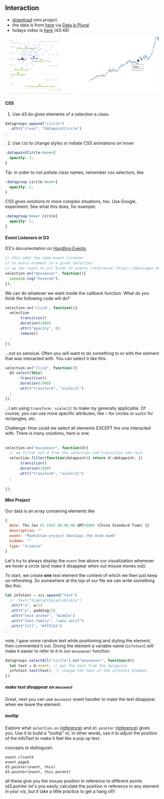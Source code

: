 ## Interaction

- [download](historic-events/lab10-start.zip) mini project.
- the data is from [here](https://thebackend.dev/building-monarchs) via [Data Is Plural](https://docs.google.com/spreadsheets/d/1wZhPLMCHKJvwOkP4juclhjFgqIY8fQFMemwKL2c64vk/edit#gid=0).
- todays video is [here](https://drive.google.com/file/d/1-cvN_UDxBr9aQ1wgpF88Qd9Im5H__s4i/view?usp=sharing) (43:48)

![assets/tooltip1.gif](assets/tooltips.gif)

#### CSS

1. Use d3 do gives elements of a selection a class.
  ```javascript
  datagroups.append("circle")
    .attr("class", "datapointCircle")
  ;
  ```
2. Use `CSS` to change styles or initiate CSS animations on hover
  ```css
  .datapointCircle:hover{
    opacity: 1;
  }
  ```

Tip: in order to not pollute class names, remember css selectors, like
```css
.datagroup circle:hover{
  opacity: 1;
}
```
CSS gives solutions to more complex situations, too. Use Google, experiment. See what this does, for example:
```CSS
.datagroup:hover circle{
  opacity: 1;
}
```

#### Event Listeners in D3

D3's documentation on [Handling Events](https://github.com/d3/d3-selection#handling-events)
```javascript
// this adds the same event listener
// to every element in a given selection
// we can react to all kinds of events (reference: https://developer.mozilla.org/en-US/docs/Web/Events#Standard_events)
selection.on("mouseover", function(){
  console.log("hovered");
});
```
We can do whatever we want inside the callback function. What do you think the following code will do?
```javascript
selection.on("click", function(){
  selection
      .transition()
      .duration(1000)
      .attr("opacity", 0)
      .remove()
  ;
});
```
...not so sensical. Often you will want to do something to or with the element that was interacted with. You can select it like this:
```javascript
selection.on("click", function(){
  d3.select(this)
      .transition()
      .duration(1000)
      .attr("transform", "scale(2)")
  ;
});
```
...I am using `transform: scale(2)` to make my generally applicable. Of course, you can use more specific attributes, like `r` for circles or `width` for rectangles, etc.

Challenge: How could we select all elements EXCEPT the one interacted with. There is many solutions, here is one:
```javascript

selection.on("mouseover", function(d){
  // we filter out d from the selection and transition the rest
  selection.filter(function(datapoint){ return d!=datapoint; })
      .transition()
      .duration(1000)
      .attr("transform", "scale(2)")
  ;

});
```

#### Mini Project

Our data is an array containing elements like
```javascript
{
  date: Thu Jan 01 1942 00:00:00 GMT+0800 (China Standard Time) {}
  description: ""
  event: "Manhattan project develops the atom bomb"
  hidden: ""
  type: "science"
}
```
Let's try to always display the `event` line above our visualization whenever we hover a circle (and make it disappear when out mouse moves out).

To start, we create **one** text element the content of which we then just keep on refreshing. So somewhere at the top of our file we can write something like this:
```javascript
let infotext = viz.append("text")
  // .text("blablablbalablablabla")
  .attr("x", w/2)
  .attr("y", padding/2)
  .attr("text-anchor", "middle")
  .attr("font-family", "sans-serif")
  .attr("fill", "#ff5333")
;
```
note, I gave some random text while positioning and styling the element, then commented it out. Giving the element a variable name (`infotext`) will make it easier to refer to it in our `mouseover` function:
```javascript
datagroups.selectAll("circle").on("mouseover", function(d){
  let text = d.event; // get the text from the datapoint
  infotext.text(text); // change the text of the infotext element
});
```
##### make text disappear on `mouseout`
Great, next you can use `mouseout` event handler to make the text disappear when we leave the element.

##### tooltip

Explore what `selection.on` ([reference](https://github.com/d3/d3-selection#selection_on)) and `d3.pointer` ([reference](https://github.com/d3/d3-selection#pointer)) gives you. Use it to build a "tooltip" or, in other words, use it to adjust the position of the infoText to make it feel like a pop up text.

concepts to distinguish:
```
event.clientX
event.pageX
d3.pointer(event, this)
d3.pointer(event, this.parent)
```
all these give you the mouse position in reference to different points (d3.pointer let's you easily calculate the position in reference to any element in your viz, but it take a little practice to get a hang of!)
